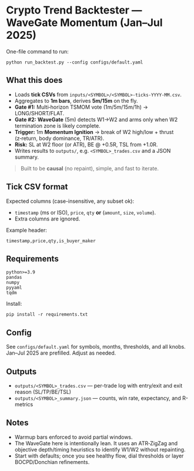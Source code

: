 # Crypto Trend Backtester — WaveGate Momentum (Jan–Jul 2025)

One-file command to run:
```
python run_backtest.py --config configs/default.yaml
```

## What this does
- Loads **tick CSVs** from `inputs/<SYMBOL>/<SYMBOL>-ticks-YYYY-MM.csv`.
- Aggregates to **1m bars**, derives **5m/15m** on the fly.
- **Gate #1:** Multi‑horizon TSMOM vote (1m/5m/15m/1h) → LONG/SHORT/FLAT.
- **Gate #2:** **WaveGate** (5m) detects W1→W2 and arms only when W2 termination zone is likely complete.
- **Trigger:** 1m **Momentum Ignition** → break of W2 high/low + thrust (z‑return, body dominance, TR/ATR).
- **Risk:** SL at W2 floor (or ATR), BE @ +0.5R, TSL from +1.0R.
- Writes results to `outputs/`, e.g. `<SYMBOL>_trades.csv` and a JSON summary.

> Built to be **causal** (no repaint), simple, and fast to iterate.

## Tick CSV format
Expected columns (case-insensitive, any subset ok):
- `timestamp` (ms or ISO), `price`, `qty` **or** (`amount`, `size`, `volume`).
- Extra columns are ignored.

Example header:
```
timestamp,price,qty,is_buyer_maker
```

## Requirements
```
python>=3.9
pandas
numpy
pyyaml
tqdm
```
Install:
```
pip install -r requirements.txt
```

## Config
See `configs/default.yaml` for symbols, months, thresholds, and all knobs. Jan–Jul 2025 are prefilled. Adjust as needed.

## Outputs
- `outputs/<SYMBOL>_trades.csv` — per-trade log with entry/exit and exit reason (SL/TP/BE/TSL)
- `outputs/<SYMBOL>_summary.json` — counts, win rate, expectancy, and R-metrics

## Notes
- Warmup bars enforced to avoid partial windows.
- The WaveGate here is intentionally lean. It uses an ATR‑ZigZag and objective depth/timing heuristics to identify W1/W2 without repainting.
- Start with defaults; once you see healthy flow, dial thresholds or layer BOCPD/Donchian refinements.
